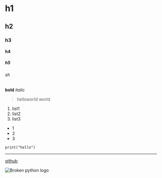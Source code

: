 # h1
## h2
### h3
#### h4
##### h5
###### sh

**bold**
*italic*

> helloworld
> world

1. list1
2. list2
3. list3

- 1
- 2
- 3

`print("hello")`

---

[github](https://github.com/karthi1048)

![Broken python logo](https://img.icons8.com/color/48/000000/python.png)



